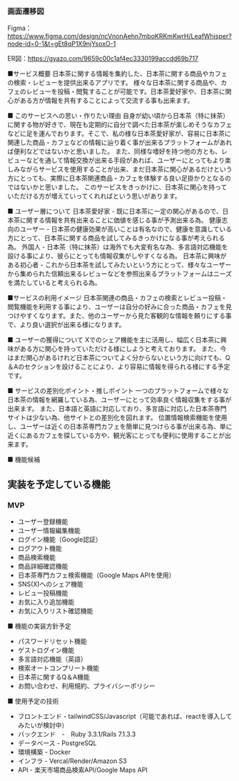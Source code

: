 ### 画面遷移図
Figma：https://www.figma.com/design/ncVnonAehn7mboKRKmKwrH/LeafWhisper?node-id=0-1&t=gEt8qP1X9njYsoxO-1

ER図：https://gyazo.com/9659c00c1af4ec3330199accdd69b717

■サービス概要
日本茶に関する情報を集約した、日本茶に関する商品やカフェの検索・レビューを提供出来るアプリです。
様々な日本茶に関する商品や、カフェのレビューを投稿・閲覧することが可能です。日本茶愛好家や、日本茶に関心がある方が情報を共有することによって交流する事も出来ます。

■ このサービスへの思い・作りたい理由
自身が幼い頃から日本茶（特に抹茶）に関する物が好きで、現在も定期的に自分で調べた日本茶が楽しめそうなカフェなどに足を運んでおります。そこで、私の様な日本茶愛好家が、容易に日本茶に関連した商品・カフェなどの情報に辿り着く事が出来るプラットフォームがあれば便利などではないかと思いました。
また、同様な嗜好を持つ他の方とも、レビューなどを通して情報交換が出来る手段があれば、ユーザーにとってもより楽しみながらサービスを使用することが出来、まだ日本茶に関心があるだけという方にとっても、実際に日本茶関連商品・カフェを体験する良い足掛かりとなるのではないかと思いました。
このサービスをきっかけに、日本茶に関心を持っていただける方が増えていってくれればという思いがあります。

■ ユーザー層について
日本茶愛好家 - 既に日本茶に一定の関心があるので、日本茶に関する情報を共有出来ることに価値を感じる事が予測出来る為。
健康志向のユーザー - 日本茶の健康効果が高いことは有名なので、健康を意識している方にとって、日本茶に関する商品を試してみるきっかけになる事が考えられる為。
外国人 - 日本茶（特に抹茶）は海外でも大変有名な為、多言語対応機能を設ける事により、彼らにとっても情報収集がしやすくなる為。
日本茶に興味がある初心者 - これから日本茶を試してみたいという方にとって、様々なユーザーから集められた信頼出来るレビューなどを参照出来るプラットフォームはニーズを満たしていると考えられる為。

■サービスの利用イメージ
日本茶関連の商品・カフェの検索とレビュー投稿・閲覧機能を利用する事により、ユーザーは自分の好みに合った商品・カフェを見つけやすくなります。また、他のユーザーから見た客観的な情報を頼りにする事で、より良い選択が出来る様になります。

■ ユーザーの獲得について
Xでのシェア機能を主に活用し、幅広く日本茶に興味がある方に関心を持っていただける様にしようと考えております。
また、今はまだ関心があるけれど日本茶についてよく分からないという方に向けても、Q＆Aのセクションを設けることにより、より容易に情報を得られる様にする予定です。

■ サービスの差別化ポイント・推しポイント
一つのプラットフォームで様々な日本茶の情報を網羅している為、ユーザーにとって効率良く情報収集をする事が出来ます。
また、日本語と英語に対応しており、多言語に対応した日本茶専門サイトは少ない為、他サイトとの差別化を図れます。
位置情報検索機能を使用し、ユーザーは近くの日本茶専門カフェを簡単に見つけらる事が出来る為、単に近くにあるカフェを探している方や、観光客にとっても便利に使用することが出来ます。

■ 機能候補
## 実装を予定している機能
### MVP
* ユーザー登録機能
* ユーザー情報編集機能
* ログイン機能（Google認証）
* ログアウト機能
* 商品検索機能
* 商品詳細確認機能
* 日本茶専門カフェ検索機能（Google Maps APIを使用）
* SNS(X)へのシェア機能
* レビュー投稿機能
* お気に入り追加機能
* お気に入りリスト確認機能

■ 機能の実装方針予定
* パスワードリセット機能
* ゲストログイン機能
* 多言語対応機能（英語）
* 検索オートコンプリート機能
* 日本茶に関するQ＆A機能
* お問い合わせ、利用規約、プライバシーポリシー

■ 使用予定の技術
* フロントエンド - tailwindCSS/Javascript（可能であれば、reactを導入してみたいが検討中）
* バックエンド　-　Ruby 3.3.1/Rails 7.1.3.3
* データベース - PostgreSQL
* 環境構築 - Docker
* インフラ - Vercal/Render/Amazon S3
* API - 楽天市場商品検索API/Google Maps API